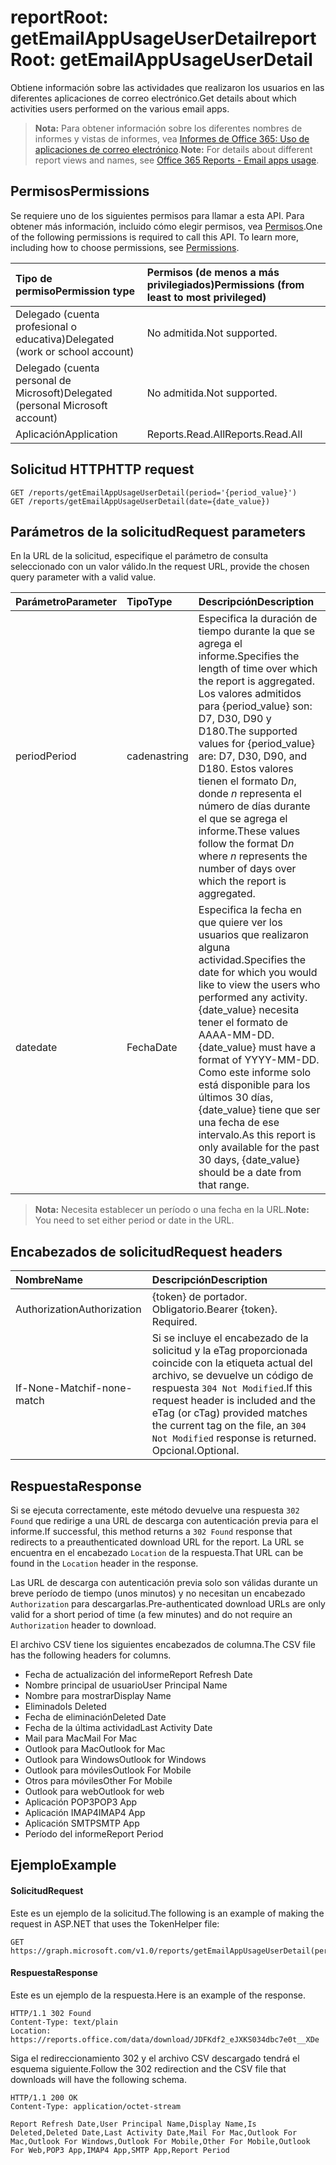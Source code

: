# <a name="reportroot-getemailappusageuserdetail"></a><span data-ttu-id="7076a-101">reportRoot: getEmailAppUsageUserDetail</span><span class="sxs-lookup"><span data-stu-id="7076a-101">reportRoot: getEmailAppUsageUserDetail</span></span>

<span data-ttu-id="7076a-102">Obtiene información sobre las actividades que realizaron los usuarios en las diferentes aplicaciones de correo electrónico.</span><span class="sxs-lookup"><span data-stu-id="7076a-102">Get details about which activities users performed on the various email apps.</span></span>

> <span data-ttu-id="7076a-103">**Nota:** Para obtener información sobre los diferentes nombres de informes y vistas de informes, vea [Informes de Office 365: Uso de aplicaciones de correo electrónico]((https://support.office.com/client/Email-apps-usage-c2ce12a2-934f-4dd4-ba65-49b02be4703d)).</span><span class="sxs-lookup"><span data-stu-id="7076a-103">**Note:** For details about different report views and names, see [Office 365 Reports - Email apps usage]((https://support.office.com/client/Email-apps-usage-c2ce12a2-934f-4dd4-ba65-49b02be4703d)).</span></span>

## <a name="permissions"></a><span data-ttu-id="7076a-104">Permisos</span><span class="sxs-lookup"><span data-stu-id="7076a-104">Permissions</span></span>

<span data-ttu-id="7076a-p101">Se requiere uno de los siguientes permisos para llamar a esta API. Para obtener más información, incluido cómo elegir permisos, vea [Permisos](../../../concepts/permissions_reference.md).</span><span class="sxs-lookup"><span data-stu-id="7076a-p101">One of the following permissions is required to call this API. To learn more, including how to choose permissions, see [Permissions](../../../concepts/permissions_reference.md).</span></span>

| <span data-ttu-id="7076a-107">Tipo de permiso</span><span class="sxs-lookup"><span data-stu-id="7076a-107">Permission type</span></span>                        | <span data-ttu-id="7076a-108">Permisos (de menos a más privilegiados)</span><span class="sxs-lookup"><span data-stu-id="7076a-108">Permissions (from least to most privileged)</span></span> |
| :------------------------------------- | :--------------------------------------- |
| <span data-ttu-id="7076a-109">Delegado (cuenta profesional o educativa)</span><span class="sxs-lookup"><span data-stu-id="7076a-109">Delegated (work or school account)</span></span>     | <span data-ttu-id="7076a-110">No admitida.</span><span class="sxs-lookup"><span data-stu-id="7076a-110">Not supported.</span></span>                           |
| <span data-ttu-id="7076a-111">Delegado (cuenta personal de Microsoft)</span><span class="sxs-lookup"><span data-stu-id="7076a-111">Delegated (personal Microsoft account)</span></span> | <span data-ttu-id="7076a-112">No admitida.</span><span class="sxs-lookup"><span data-stu-id="7076a-112">Not supported.</span></span>                           |
| <span data-ttu-id="7076a-113">Aplicación</span><span class="sxs-lookup"><span data-stu-id="7076a-113">Application</span></span>                            | <span data-ttu-id="7076a-114">Reports.Read.All</span><span class="sxs-lookup"><span data-stu-id="7076a-114">Reports.Read.All</span></span>                         |

## <a name="http-request"></a><span data-ttu-id="7076a-115">Solicitud HTTP</span><span class="sxs-lookup"><span data-stu-id="7076a-115">HTTP request</span></span>

<!-- { "blockType": "ignored" } --> 

```http
GET /reports/getEmailAppUsageUserDetail(period='{period_value}')
GET /reports/getEmailAppUsageUserDetail(date={date_value})
```

## <a name="request-parameters"></a><span data-ttu-id="7076a-116">Parámetros de la solicitud</span><span class="sxs-lookup"><span data-stu-id="7076a-116">Request parameters</span></span>

<span data-ttu-id="7076a-117">En la URL de la solicitud, especifique el parámetro de consulta seleccionado con un valor válido.</span><span class="sxs-lookup"><span data-stu-id="7076a-117">In the request URL, provide the chosen query parameter with a valid value.</span></span>

| <span data-ttu-id="7076a-118">Parámetro</span><span class="sxs-lookup"><span data-stu-id="7076a-118">Parameter</span></span> | <span data-ttu-id="7076a-119">Tipo</span><span class="sxs-lookup"><span data-stu-id="7076a-119">Type</span></span>   | <span data-ttu-id="7076a-120">Descripción</span><span class="sxs-lookup"><span data-stu-id="7076a-120">Description</span></span>                              |
| :-------- | :----- | :--------------------------------------- |
| <span data-ttu-id="7076a-121">period</span><span class="sxs-lookup"><span data-stu-id="7076a-121">Period</span></span>    | <span data-ttu-id="7076a-122">cadena</span><span class="sxs-lookup"><span data-stu-id="7076a-122">string</span></span> | <span data-ttu-id="7076a-123">Especifica la duración de tiempo durante la que se agrega el informe.</span><span class="sxs-lookup"><span data-stu-id="7076a-123">Specifies the length of time over which the report is aggregated.</span></span> <span data-ttu-id="7076a-124">Los valores admitidos para {period_value} son: D7, D30, D90 y D180.</span><span class="sxs-lookup"><span data-stu-id="7076a-124">The supported values for {period_value} are: D7, D30, D90, and D180.</span></span> <span data-ttu-id="7076a-125">Estos valores tienen el formato D*n*, donde *n* representa el número de días durante el que se agrega el informe.</span><span class="sxs-lookup"><span data-stu-id="7076a-125">These values follow the format D*n* where *n* represents the number of days over which the report is aggregated.</span></span> |
| <span data-ttu-id="7076a-126">date</span><span class="sxs-lookup"><span data-stu-id="7076a-126">date</span></span>      | <span data-ttu-id="7076a-127">Fecha</span><span class="sxs-lookup"><span data-stu-id="7076a-127">Date</span></span>   | <span data-ttu-id="7076a-128">Especifica la fecha en que quiere ver los usuarios que realizaron alguna actividad.</span><span class="sxs-lookup"><span data-stu-id="7076a-128">Specifies the date for which you would like to view the users who performed any activity.</span></span> <span data-ttu-id="7076a-129">{date_value} necesita tener el formato de AAAA-MM-DD.</span><span class="sxs-lookup"><span data-stu-id="7076a-129">{date_value} must have a format of YYYY-MM-DD.</span></span> <span data-ttu-id="7076a-130">Como este informe solo está disponible para los últimos 30 días, {date_value} tiene que ser una fecha de ese intervalo.</span><span class="sxs-lookup"><span data-stu-id="7076a-130">As this report is only available for the past 30 days, {date_value} should be a date from that range.</span></span> |

> <span data-ttu-id="7076a-131">**Nota:** Necesita establecer un período o una fecha en la URL.</span><span class="sxs-lookup"><span data-stu-id="7076a-131">**Note:** You need to set either period or date in the URL.</span></span>

## <a name="request-headers"></a><span data-ttu-id="7076a-132">Encabezados de solicitud</span><span class="sxs-lookup"><span data-stu-id="7076a-132">Request headers</span></span>

| <span data-ttu-id="7076a-133">Nombre</span><span class="sxs-lookup"><span data-stu-id="7076a-133">Name</span></span>          | <span data-ttu-id="7076a-134">Descripción</span><span class="sxs-lookup"><span data-stu-id="7076a-134">Description</span></span>                              |
| :------------ | :--------------------------------------- |
| <span data-ttu-id="7076a-135">Authorization</span><span class="sxs-lookup"><span data-stu-id="7076a-135">Authorization</span></span> | <span data-ttu-id="7076a-p104">{token} de portador. Obligatorio.</span><span class="sxs-lookup"><span data-stu-id="7076a-p104">Bearer {token}. Required.</span></span>                |
| <span data-ttu-id="7076a-138">If-None-Match</span><span class="sxs-lookup"><span data-stu-id="7076a-138">if-none-match</span></span> | <span data-ttu-id="7076a-139">Si se incluye el encabezado de la solicitud y la eTag proporcionada coincide con la etiqueta actual del archivo, se devuelve un código de respuesta `304 Not Modified`.</span><span class="sxs-lookup"><span data-stu-id="7076a-139">If this request header is included and the eTag (or cTag) provided matches the current tag on the file, an `304 Not Modified` response is returned.</span></span> <span data-ttu-id="7076a-140">Opcional.</span><span class="sxs-lookup"><span data-stu-id="7076a-140">Optional.</span></span> |

## <a name="response"></a><span data-ttu-id="7076a-141">Respuesta</span><span class="sxs-lookup"><span data-stu-id="7076a-141">Response</span></span>

<span data-ttu-id="7076a-142">Si se ejecuta correctamente, este método devuelve una respuesta `302 Found` que redirige a una URL de descarga con autenticación previa para el informe.</span><span class="sxs-lookup"><span data-stu-id="7076a-142">If successful, this method returns a `302 Found` response that redirects to a preauthenticated download URL for the report.</span></span> <span data-ttu-id="7076a-143">La URL se encuentra en el encabezado `Location` de la respuesta.</span><span class="sxs-lookup"><span data-stu-id="7076a-143">That URL can be found in the `Location` header in the response.</span></span>

<span data-ttu-id="7076a-144">Las URL de descarga con autenticación previa solo son válidas durante un breve período de tiempo (unos minutos) y no necesitan un encabezado `Authorization` para descargarlas.</span><span class="sxs-lookup"><span data-stu-id="7076a-144">Pre-authenticated download URLs are only valid for a short period of time (a few minutes) and do not require an `Authorization` header to download.</span></span>

<span data-ttu-id="7076a-145">El archivo CSV tiene los siguientes encabezados de columna.</span><span class="sxs-lookup"><span data-stu-id="7076a-145">The CSV file has the following headers for columns.</span></span>

- <span data-ttu-id="7076a-146">Fecha de actualización del informe</span><span class="sxs-lookup"><span data-stu-id="7076a-146">Report Refresh Date</span></span>
- <span data-ttu-id="7076a-147">Nombre principal de usuario</span><span class="sxs-lookup"><span data-stu-id="7076a-147">User Principal Name</span></span>
- <span data-ttu-id="7076a-148">Nombre para mostrar</span><span class="sxs-lookup"><span data-stu-id="7076a-148">Display Name</span></span>
- <span data-ttu-id="7076a-149">Eliminado</span><span class="sxs-lookup"><span data-stu-id="7076a-149">Is Deleted</span></span>
- <span data-ttu-id="7076a-150">Fecha de eliminación</span><span class="sxs-lookup"><span data-stu-id="7076a-150">Deleted Date</span></span>
- <span data-ttu-id="7076a-151">Fecha de la última actividad</span><span class="sxs-lookup"><span data-stu-id="7076a-151">Last Activity Date</span></span>
- <span data-ttu-id="7076a-152">Mail para Mac</span><span class="sxs-lookup"><span data-stu-id="7076a-152">Mail For Mac</span></span>
- <span data-ttu-id="7076a-153">Outlook para Mac</span><span class="sxs-lookup"><span data-stu-id="7076a-153">Outlook for Mac</span></span>
- <span data-ttu-id="7076a-154">Outlook para Windows</span><span class="sxs-lookup"><span data-stu-id="7076a-154">Outlook for Windows</span></span>
- <span data-ttu-id="7076a-155">Outlook para móviles</span><span class="sxs-lookup"><span data-stu-id="7076a-155">Outlook For Mobile</span></span>
- <span data-ttu-id="7076a-156">Otros para móviles</span><span class="sxs-lookup"><span data-stu-id="7076a-156">Other For Mobile</span></span>
- <span data-ttu-id="7076a-157">Outlook para web</span><span class="sxs-lookup"><span data-stu-id="7076a-157">Outlook for web</span></span>
- <span data-ttu-id="7076a-158">Aplicación POP3</span><span class="sxs-lookup"><span data-stu-id="7076a-158">POP3 App</span></span>
- <span data-ttu-id="7076a-159">Aplicación IMAP4</span><span class="sxs-lookup"><span data-stu-id="7076a-159">IMAP4 App</span></span>
- <span data-ttu-id="7076a-160">Aplicación SMTP</span><span class="sxs-lookup"><span data-stu-id="7076a-160">SMTP App</span></span>
- <span data-ttu-id="7076a-161">Período del informe</span><span class="sxs-lookup"><span data-stu-id="7076a-161">Report Period</span></span>

## <a name="example"></a><span data-ttu-id="7076a-162">Ejemplo</span><span class="sxs-lookup"><span data-stu-id="7076a-162">Example</span></span>

#### <a name="request"></a><span data-ttu-id="7076a-163">Solicitud</span><span class="sxs-lookup"><span data-stu-id="7076a-163">Request</span></span>

<span data-ttu-id="7076a-164">Este es un ejemplo de la solicitud.</span><span class="sxs-lookup"><span data-stu-id="7076a-164">The following is an example of making the request in ASP.NET that uses the TokenHelper file:</span></span>

<!-- {
  "blockType": "request",
  "name": "reportroot_getemailappusageuserdetail"
}-->

```http
GET https://graph.microsoft.com/v1.0/reports/getEmailAppUsageUserDetail(period='D7')
```

#### <a name="response"></a><span data-ttu-id="7076a-165">Respuesta</span><span class="sxs-lookup"><span data-stu-id="7076a-165">Response</span></span>

<span data-ttu-id="7076a-166">Este es un ejemplo de la respuesta.</span><span class="sxs-lookup"><span data-stu-id="7076a-166">Here is an example of the response.</span></span>

<!-- { "blockType": "ignored" } --> 

```http
HTTP/1.1 302 Found
Content-Type: text/plain
Location: https://reports.office.com/data/download/JDFKdf2_eJXKS034dbc7e0t__XDe
```

<span data-ttu-id="7076a-167">Siga el redireccionamiento 302 y el archivo CSV descargado tendrá el esquema siguiente.</span><span class="sxs-lookup"><span data-stu-id="7076a-167">Follow the 302 redirection and the CSV file that downloads will have the following schema.</span></span>

<!-- {
  "blockType": "response",
  "truncated": true,
  "@odata.type": "stream"
} -->

```http
HTTP/1.1 200 OK
Content-Type: application/octet-stream

Report Refresh Date,User Principal Name,Display Name,Is Deleted,Deleted Date,Last Activity Date,Mail For Mac,Outlook For Mac,Outlook For Windows,Outlook For Mobile,Other For Mobile,Outlook For Web,POP3 App,IMAP4 App,SMTP App,Report Period
```
